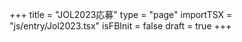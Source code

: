 +++
title = "JOL2023応募"
type = "page"
importTSX = "js/entry/Jol2023.tsx"
isFBInit = false
draft = true
+++

<!-- id が react の div 要素を用意する -->
<div id="react"></div>
